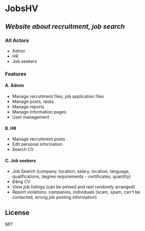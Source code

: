 # JobsHV

## _Website about recruitment, job search_

### All Actors

- Admin
- HR
- Job seekers

### Features

#### A. Admin
- Manage recruitment files, job application files
- Manage posts, tasks
- Manage reports
- Manage information pages
- User management

#### B. HR
- Manage recruitment posts
- Edit personal information
- Search CV

#### C. Job seekers
- Job Search (company, location, salary, location, language, qualifications, degree requirements - certificates, quantity)
- Đăng CV
- View job listings (can be pinned and rest randomly arranged)
- Report violations: companies, individuals (scam, spam, can't be contacted, wrong job posting information)

## License

MIT
